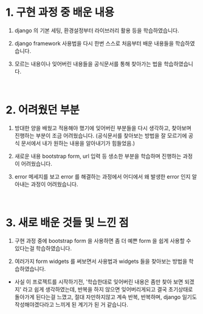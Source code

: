 # 1. 구현 과정 중 배운 내용

1. django 의 기본 세팅, 환경설정부터 라이브러리 활용 등을 학습하였습니다.

2. django framework 사용법을 다시 한번 스스로 처음부터 배운 내용들을 학습하였습니다.

3. 모르는 내용이나 잊어버린 내용들을 공식문서를 통해 찾아가는 법을 학습하였습니다.

<br>

# 2. 어려웠던 부분

1. 방대한 양을 배웠고 적용해야 했기에 잊어버린 부분들을 다시 생각하고, 찾아보며 진행하는 부분이 조금 어려웠습니다. (공식문서를 찾아보는 방법을 잘 모르기에 공식 문서에서 내가 원하는 내용을 알아내기가 힘들었음.)

2. 새로운 내용 bootstrap form, url 입력 등 생소한 부분을 학습하며 진행하는 과정이 어려웠습니다.

3. error 메세지를 보고 error 를 해결하는 과정에서 어디에서 왜 발생한 error 인지 알아내는 과정이 어려웠습니다.

<br>

# 3. 새로 배운 것들 및 느낀 점

1. 구현 과정 중에 bootstrap form 을 사용하면 좀 더 예쁜 form 을 쉽게 사용할 수 있다는걸
학습하였습니다.

2. 여러가지 form widgets 를 써보면서 사용법과 widgets 들을 찾아보는 방법을 학습하였습니다.

- 사실 이 프로젝트를 시작하기전, '학습한대로 잊어버린 내용은 좀만 찾아 보면 되겠지' 라고 쉽게 생각하였는데, 반복을 하지 않으면 잊어버리게되고 결국 초기상태로 돌아가게 된다는걸 느꼈고, 절대 자만하지않고 계속 반복, 반복하며, django 일기도 작성해야겠다라고 느끼게 된 계기가 된 거 같습니다.

